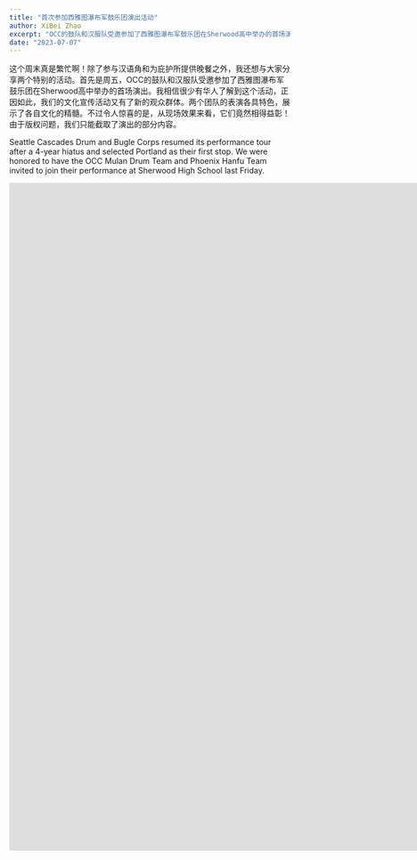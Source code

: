 ```yaml
---
title: "首次参加西雅图瀑布军鼓乐团演出活动"
author: XiBei Zhao
excerpt: "OCC的鼓队和汉服队受邀参加了西雅图瀑布军鼓乐团在Sherwood高中举办的首场演出。我相信很少有华人了解到这个活动，正因如此，我们的文化宣传活动又有了新的观众群体。两个团队的表演各具特色，展示了各自文化的精髓。不过令人惊喜的是，从现场效果来看，它们竟然相得益彰！"
date: "2023-07-07"
---
```


这个周末真是繁忙啊！除了参与汉语角和为庇护所提供晚餐之外，我还想与大家分享两个特别的活动。首先是周五，OCC的鼓队和汉服队受邀参加了西雅图瀑布军鼓乐团在Sherwood高中举办的首场演出。我相信很少有华人了解到这个活动，正因如此，我们的文化宣传活动又有了新的观众群体。两个团队的表演各具特色，展示了各自文化的精髓。不过令人惊喜的是，从现场效果来看，它们竟然相得益彰！由于版权问题，我们只能截取了演出的部分内容。

Seattle Cascades Drum and Bugle Corps resumed its performance tour after a 4-year hiatus and selected Portland as their first stop. We were honored to have the OCC Mulan Drum Team and Phoenix Hanfu Team invited to join their performance at Sherwood High School last Friday.

<iframe width="2135" height="1200" src="https://www.youtube.com/embed/XJ8ZWuSskX4" title="OCC Teams Joined Cascades and Friends in Performance Event" frameborder="0" allow="accelerometer; autoplay; clipboard-write; encrypted-media; gyroscope; picture-in-picture; web-share" allowfullscreen></iframe>
